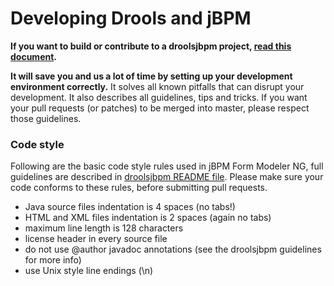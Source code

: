 Developing Drools and jBPM
==========================



**If you want to build or contribute to a droolsjbpm project, [read this document](https://github.com/droolsjbpm/droolsjbpm-build-bootstrap/blob/master/README.md).**

**It will save you and us a lot of time by setting up your development environment correctly.**
It solves all known pitfalls that can disrupt your development.
It also describes all guidelines, tips and tricks.
If you want your pull requests (or patches) to be merged into master, please respect those guidelines.

### Code style ###
Following are the basic code style rules used in jBPM Form Modeler NG, full guidelines are described in [droolsjbpm README file](https://github.com/droolsjbpm/droolsjbpm-build-bootstrap/blob/master/README.md).
Please make sure your code conforms to these rules, before submitting pull requests.
 * Java source files indentation is 4 spaces (no tabs!)
 * HTML and XML files indentation is 2 spaces (again no tabs)
 * maximum line length is 128 characters
 * license header in every source file
 * do not use @author javadoc annotations (see the droolsjbpm guidelines for more info)
 * use Unix style line endings (\n)

